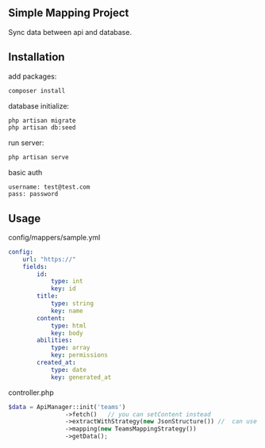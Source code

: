 ## Simple Mapping Project

Sync data between api and database.

## Installation

add packages:
```bash
composer install
```

database initialize:
```bash
php artisan migrate
php artisan db:seed
```

run server:
```bash
php artisan serve
```

basic auth 
```
username: test@test.com
pass: password
```

## Usage

config/mappers/sample.yml
```yaml
config:
    url: "https://"
    fields:
        id:
            type: int
            key: id
        title:
            type: string
            key: name
        content:
            type: html
            key: body
        abilities:
            type: array
            key: permissions
        created_at:
            type: date
            key: generated_at
```

controller.php
```php
$data = ApiManager::init('teams')
                ->fetch()   // you can setContent instead
                ->extractWithStrategy(new JsonStructure()) //  can use extractWithFactory('json') instead
                ->mapping(new TeamsMappingStrategy())
                ->getData();
```
